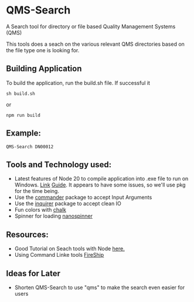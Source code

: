 # QMS-Search

A Search tool for directory or file based Quality Management Systems (QMS)

This tools does a seach on the various relevant QMS directories based on the file type one is looking for.

## Building Application

To build the application, run the build.sh file. If successful it

```
sh build.sh
```

or

```
npm run build
```

## Example:

```
QMS-Search DN00012
```

## Tools and Technology used:

- Latest features of Node 20 to compile application into .exe file to run on Windows. [Link](https://nodejs.org/api/single-executable-applications.html) [Guide](https://dev.to/chad_r_stewart/compile-a-single-executable-from-your-node-app-with-nodejs-20-and-esbuild-210j). It appears to have some issues, so we'll use pkg for the time being.
- Use the [commander](https://www.npmjs.com/package/commander) package to accept Input Arguments
- Use the [inquirer](https://www.npmjs.com/package/inquirer) package to accept clean IO
- Fun colors with [chalk](https://www.npmjs.com/package/chalk)
- Spinner for loading [nanospinner](https://www.npmjs.com/package/nanospinner)

## Resources:

- Good Tutorial on Seach tools with Node [here.](https://medium.com/@hayden.garry99_45016/building-a-basic-file-search-tool-in-node-js-884d443d47b1)
- Using Command Linke tools [FireShip](https://www.youtube.com/watch?v=_oHByo8tiEY&ab_channel=Fireship)

## Ideas for Later

- Shorten QMS-Search to use "qms" to make the search even easier for users
